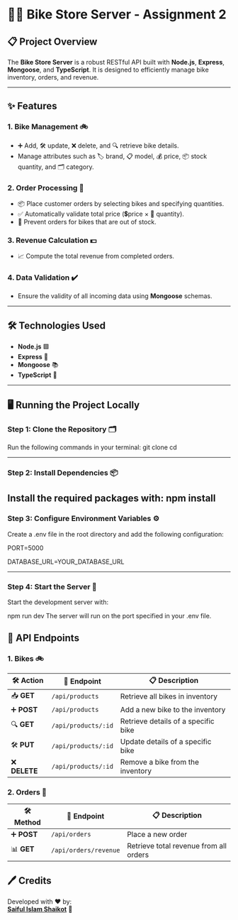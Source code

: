 # 🚴‍♂️ Bike Store Server - Assignment 2

## 📋 Project Overview

The **Bike Store Server** is a robust RESTful API built with **Node.js**, **Express**, **Mongoose**, and **TypeScript**. It is designed to efficiently manage bike inventory, orders, and revenue.

---

## ✨ Features

### 1. **Bike Management** 🚲
- ➕ Add, 🛠️ update, ❌ delete, and 🔍 retrieve bike details.
- Manage attributes such as 🏷️ brand, 📋 model, 💰 price, 📦 stock quantity, and 🗂️ category.

### 2. **Order Processing** 🛒
- 📦 Place customer orders by selecting bikes and specifying quantities.
- ✅ Automatically validate total price (💲price × 🔢 quantity).
- 🚫 Prevent orders for bikes that are out of stock.

### 3. **Revenue Calculation** 💵
- 📈 Compute the total revenue from completed orders.

### 4. **Data Validation** ✔️
- Ensure the validity of all incoming data using **Mongoose** schemas.

---

## 🛠️ Technologies Used
- **Node.js** 🟩
- **Express** 🚀
- **Mongoose** 📚
- **TypeScript** 📝

---

## 🖥️ Running the Project Locally

### Step 1: Clone the Repository 🗂️
Run the following commands in your terminal:
git clone <repository-url>
cd <repository-folder>

---
### Step 2: Install Dependencies 📦
Install the required packages with:
npm install
---

### Step 3: Configure Environment Variables ⚙️
Create a .env file in the root directory and add the following configuration:


PORT=5000

DATABASE_URL=YOUR_DATABASE_URL

---
### Step 4: Start the Server 🚀
Start the development server with:

npm run dev
The server will run on the port specified in your .env file.


## 📡 API Endpoints

### 1. **Bikes** 🚲

| 🛠️ Action        | 📍 Endpoint          | 📋 Description                           |
|-------------------|---------------------|------------------------------------------|
| 📥 **GET**       | `/api/products`     | Retrieve all bikes in inventory          |
| ➕ **POST**      | `/api/products`     | Add a new bike to the inventory          |
| 🔍 **GET**       | `/api/products/:id` | Retrieve details of a specific bike      |
| 🛠️ **PUT**       | `/api/products/:id` | Update details of a specific bike        |
| ❌ **DELETE**    | `/api/products/:id` | Remove a bike from the inventory         |

### 2. **Orders** 🛒

| 🛠️ Method   | 📍 Endpoint          | 📋 Description                           |
|-------------|---------------------|------------------------------------------|
| ➕ **POST** | `/api/orders`       | Place a new order                        |
| 📊 **GET**  | `/api/orders/revenue` | Retrieve total revenue from all orders   |



## 🖊️ **Credits**

Developed with ❤️ by:  
**[Saiful Islam Shaikot](#)** 🎉
